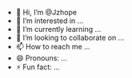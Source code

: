 - 👋 Hi, I’m @Jzhope
- 👀 I’m interested in ...
- 🌱 I’m currently learning ...
- 💞️ I’m looking to collaborate on ...
- 📫 How to reach me ...
- 😄 Pronouns: ...
- ⚡ Fun fact: ...

<!---
Jzhope/Jzhope is a ✨ special ✨ repository because its `README.md` (this file) appears on your GitHub profile.
You can click the Preview link to take a look at your changes.
--->
